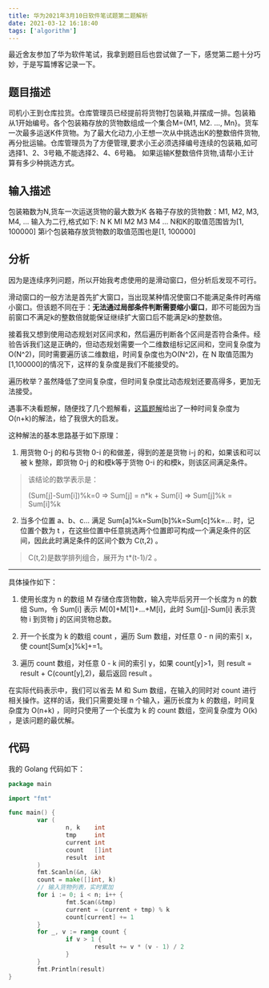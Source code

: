 ```yaml
---
title: 华为2021年3月10日软件笔试题第二题解析
date: 2021-03-12 16:18:40
tags: ['algorithm']
---
```


最近舍友参加了华为软件笔试，我拿到题目后也尝试做了一下，感觉第二题十分巧妙，于是写篇博客记录一下。

## 题目描述

司机小王到仓库拉货。仓库管理员已经提前将货物打包装箱,并摆成一排。包装箱从1开始编号。各个包装箱存放的货物数组成一个集合M={M1, M2. ..., Mn}。货车一次最多运送K件货物。为了最大化动力,小王想一次从中挑选出K的整数倍件货物,再分批运输。仓库管理员为了方便管理,要求小王必须选择编号连续的包装箱,如可选择1、2、3号箱,不能选择2、4、6号箱。
如果运输K整数倍件货物,请帮小王计算有多少种挑选方式。

<!-- more -->

## 输入描述

包装箱数为N,货车一次运送货物的最大数为K
各箱子存放的货物数：M1, M2, M3, M4, ...
输入为二行,格式如下:
N K
MI M2 M3 M4 ...
N和K的取值范围皆为[1, 100000]
第i个包装箱存放货物数的取值范围也是[1, 100000]

## 分析

因为是连续序列问题，所以开始我考虑使用的是滑动窗口，但分析后发现不可行。

滑动窗口的一般方法是首先扩大窗口，当出现某种情况使窗口不能满足条件时再缩小窗口。但该题不同在于：**无法通过局部条件判断需要缩小窗口**，即不可能因为当前窗口不满足k的整数倍就能保证继续扩大窗口后不能满足k的整数倍。

接着我又想到使用动态规划对区间求和，然后遍历判断各个区间是否符合条件。经验告诉我们这是正确的，但动态规划需要一个二维数组标记区间和，空间复杂度为O(N^2)，同时需要遍历该二维数组，时间复杂度也为O(N^2)，在 N 取值范围为[1,100000]的情况下，这样的复杂度是我们不能接受的。

遍历枚举？虽然降低了空间复杂度，但时间复杂度比动态规划还要高得多，更加无法接受。

遇事不决看题解，随便找了几个题解看，[这篇题解](https://blog.csdn.net/qq_41928947/article/details/114651358)给出了一种时间复杂度为O(n+k)的解法，给了我很大的启发。

这种解法的基本思路基于如下原理：

1. 用货物 0-j 的和与货物 0-i 的和做差，得到的差是货物 i-j 的和，如果该和可以被 k 整除，即货物 0-j 的和模k等于货物 0-i 的和模k，则该区间满足条件。

> 该结论的数学表示是：
>
> (Sum[j]-Sum[i])%k=0  => Sum[j] = n*k + Sum[i] => Sum[j]%k = Sum[i]%k

2. 当多个位置 a、b、c... 满足 Sum[a]%k=Sum[b]%k=Sum[c]%k=... 时，记位置个数为 t ，在这些位置中任意挑选两个位置即可构成一个满足条件的区间，因此此时满足条件的区间个数为 C(t,2) 。

> C(t,2)是数学排列组合，展开为 t*(t-1)/2 。
-----------

具体操作如下：

1. 使用长度为 n 的数组 M 存储仓库货物数，输入完毕后另开一个长度为 n 的数组 Sum，令 Sum[i] 表示 M[0]+M[1]+...+M[i]，此时 Sum[j]-Sum[i] 表示货物 i 到货物 j 的区间货物总数。

2. 开一个长度为 k 的数组 count ，遍历 Sum 数组，对任意 0 - n 间的索引 x，使 count[Sum[x]%k]+=1。

3. 遍历 count 数组，对任意 0 - k 间的索引 y，如果 count[y]>1，则 result = result + C(count[y],2)，最后返回 result 。

在实际代码表示中，我们可以省去 M 和 Sum 数组，在输入的同时对 count 进行相关操作。这样的话，我们只需要处理 n 个输入，遍历长度为 k 的数组，时间复杂度为 O(n+k) ，同时只使用了一个长度为 k 的 count 数组，空间复杂度为 O(k) ，是该问题的最优解。

## 代码

我的 Golang 代码如下：

```go
package main

import "fmt"

func main() {
        var (
                n, k    int
                tmp     int
                current int
                count   []int
                result  int
        )
        fmt.Scanln(&n, &k)
        count = make([]int, k)
        // 输入货物列表，实时累加
        for i := 0; i < n; i++ {
                fmt.Scan(&tmp)
                current = (current + tmp) % k
                count[current] += 1
        }
        for _, v := range count {
                if v > 1 {
                        result += v * (v - 1) / 2
                }
        }
        fmt.Println(result)
}
```
